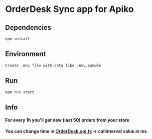 # OrderDesk Sync app for Apiko

## Dependencies

`npm install`

## Environment

`Create .env file with data like .env.sample`

## Run

`npm run start`

## Info

#### For every 1h you'll get new (last 50) orders from your store
#### You can change time in [OrderDesk.api.ts](src%2FexternalAPIs%2FOrderDesk.api.ts) -> callInterval value in ms

